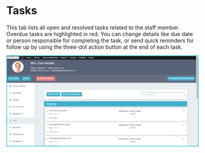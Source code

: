 Tasks
==========

This tab lists all open and resolved tasks related to the staff member. Overdue tasks are highlighted in red. You can change details like due date or person responsible for completing the task, or send quick reminders for follow up by using the three-dot action button at the end of each task.

![image](../img/image08.png)